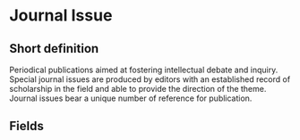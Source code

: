 # Journal Issue
## Short definition
Periodical publications aimed at fostering intellectual debate and inquiry. Special journal issues are produced by editors with an established record of scholarship in the field and able to provide the direction of the theme. Journal issues bear a unique number of reference for publication.
## Fields
